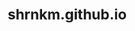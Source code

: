 # shrnkm.github.io
<div class="flourish-embed flourish-chart" data-src="visualisation/10141881"><script src="https://public.flourish.studio/resources/embed.js"></script></div>
